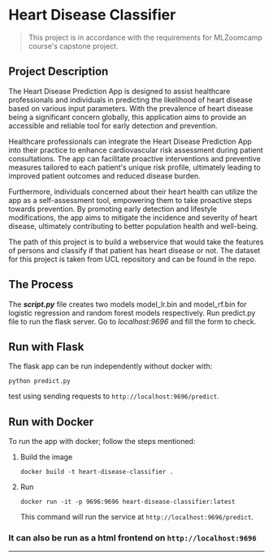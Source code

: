 # Heart Disease Classifier
> This project is in accordance with the requirements for MLZoomcamp course's capstone project.

## Project Description
The Heart Disease Prediction App is designed to assist healthcare professionals and individuals in predicting the likelihood of heart disease based on various input parameters. With the prevalence of heart disease being a significant concern globally, this application aims to provide an accessible and reliable tool for early detection and prevention.

Healthcare professionals can integrate the Heart Disease Prediction App into their practice to enhance cardiovascular risk assessment during patient consultations. The app can facilitate proactive interventions and preventive measures tailored to each patient's unique risk profile, ultimately leading to improved patient outcomes and reduced disease burden.

Furthermore, individuals concerned about their heart health can utilize the app as a self-assessment tool, empowering them to take proactive steps towards prevention. By promoting early detection and lifestyle modifications, the app aims to mitigate the incidence and severity of heart disease, ultimately contributing to better population health and well-being.

The path of this project is to build a webservice that would take the features of persons and classify if that patient has heart disease or not.
The dataset for this project is taken from UCL repository and can be found in the repo.

## The Process
The _**script.py**_ file creates two models model_lr.bin and model_rf.bin for logistic regression and random forest models respectively.
Run predict.py file to run the flask server.
Go to *localhost:9696* and fill the form to check.

## Run with Flask
The flask app can be run independently without docker with:
```
python predict.py
```
test using sending requests to `http://localhost:9696/predict`.

## Run with Docker
To run the app with docker; follow the steps mentioned:  
1. Build the image  
    ```
    docker build -t heart-disease-classifier .
    ```  
2. Run
    ```
    docker run -it -p 9696:9696 heart-disease-classifier:latest
    ```
    This command will run the service at `http://localhost:9696/predict`.

### It can also be run as a html frontend on `http://localhost:9696`
--- 